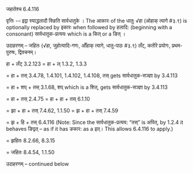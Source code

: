 

 जहातेश्च 6.4.116 

वृत्तिः --ः इद्वा स्‍याद्धलादौ क्ङिति सार्वधातुके । The आकारः of the धातुः √हा (ओहाक् त्यागे #३.९) is optionally replaced by इकारः when followed by हलादि: (beginning with a consonant) सार्वधातुक-प्रत्ययः which is a कित् or a ङित् । 


उदाहरणम् – जहितः (√हा, जुहोत्यादि-गणः, ओँहाक् त्यागे, धातु-पाठः #३.९) लँट्, कर्तरि प्रयोगः, प्रथम-पुरुषः, द्विवचनम्। 


हा + लँट् 3.2.123 = हा + ल् 1.3.2, 1.3.3 

= हा + तस् 3.4.78, 1.4.101, 1.4.102, 1.4.108, तस् gets सार्वधातुक-सञ्ज्ञा by 3.4.113 

= हा + शप् + तस् 3.1.68, शप् which is a शित्, gets सार्वधातुक-सञ्ज्ञा by 3.4.113 

= हा + तस् 2.4.75 = हा + हा + तस् 6.1.10 

= झा + हा + तस् 7.4.62, 1.1.50 = झ + हा + तस् 7.4.59 

= झ + हि + तस् 6.4.116 (Note: Since the सार्वधातुक-प्रत्यय: “तस्” is अपित्, by 1.2.4 it behaves ङिद्वत् – as if it has ङकार: as a इत्। This allows 6.4.116 to apply.) 

= झहितः 8.2.66, 8.3.15 

= जहितः 8.4.54, 1.1.50 


उदाहरणम् – continued below 


